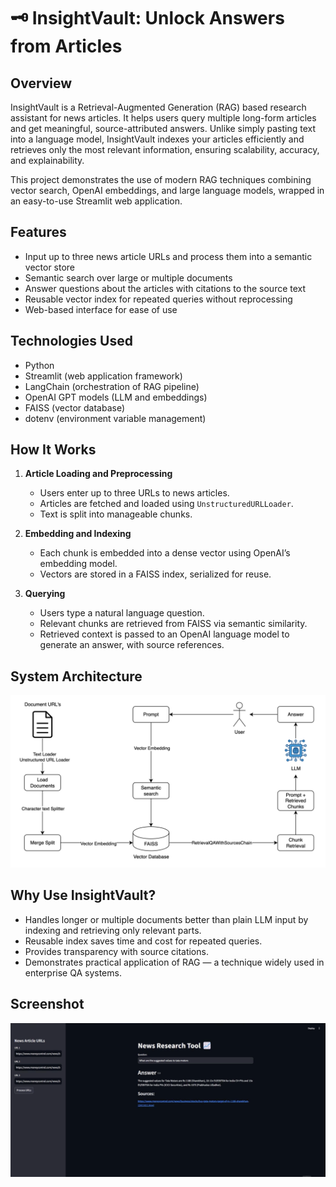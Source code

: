 # 🗝️ InsightVault: Unlock Answers from Articles

## Overview
InsightVault is a Retrieval-Augmented Generation (RAG) based research assistant for news articles. It helps users query multiple long-form articles and get meaningful, source-attributed answers. Unlike simply pasting text into a language model, InsightVault indexes your articles efficiently and retrieves only the most relevant information, ensuring scalability, accuracy, and explainability.

This project demonstrates the use of modern RAG techniques combining vector search, OpenAI embeddings, and large language models, wrapped in an easy-to-use Streamlit web application.

## Features
- Input up to three news article URLs and process them into a semantic vector store
- Semantic search over large or multiple documents
- Answer questions about the articles with citations to the source text
- Reusable vector index for repeated queries without reprocessing
- Web-based interface for ease of use

## Technologies Used
- Python
- Streamlit (web application framework)
- LangChain (orchestration of RAG pipeline)
- OpenAI GPT models (LLM and embeddings)
- FAISS (vector database)
- dotenv (environment variable management)

## How It Works
1. **Article Loading and Preprocessing**
   - Users enter up to three URLs to news articles.
   - Articles are fetched and loaded using `UnstructuredURLLoader`.
   - Text is split into manageable chunks.

2. **Embedding and Indexing**
   - Each chunk is embedded into a dense vector using OpenAI’s embedding model.
   - Vectors are stored in a FAISS index, serialized for reuse.

3. **Querying**
   - Users type a natural language question.
   - Relevant chunks are retrieved from FAISS via semantic similarity.
   - Retrieved context is passed to an OpenAI language model to generate an answer, with source references.
  
## System Architecture

![System Architecture](https://github.com/dhruvakashyap73/InsightVault/blob/main/Photos/Photo4.png)

## Why Use InsightVault?
- Handles longer or multiple documents better than plain LLM input by indexing and retrieving only relevant parts.
- Reusable index saves time and cost for repeated queries.
- Provides transparency with source citations.
- Demonstrates practical application of RAG — a technique widely used in enterprise QA systems.

## Screenshot

![Dashboard](https://github.com/dhruvakashyap73/InsightVault/blob/main/Photos/Photo1.png)

